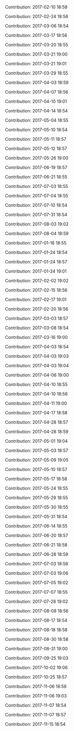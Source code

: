 Contribution: 2017-02-10 18:58

Contribution: 2017-02-24 18:56

Contribution: 2017-03-06 18:54

Contribution: 2017-03-17 18:56

Contribution: 2017-03-20 18:55

Contribution: 2017-03-21 19:00

Contribution: 2017-03-21 19:01

Contribution: 2017-03-29 18:55

Contribution: 2017-04-03 18:59

Contribution: 2017-04-07 18:56

Contribution: 2017-04-10 19:01

Contribution: 2017-04-14 18:54

Contribution: 2017-05-04 18:55

Contribution: 2017-05-10 18:54

Contribution: 2017-05-11 18:57

Contribution: 2017-05-12 18:57

Contribution: 2017-05-26 19:00

Contribution: 2017-06-19 18:57

Contribution: 2017-06-21 18:55

Contribution: 2017-07-03 18:55

Contribution: 2017-07-04 18:55

Contribution: 2017-07-10 18:54

Contribution: 2017-07-31 18:54

Contribution: 2017-08-03 19:02

Contribution: 2017-08-04 18:59

Contribution: 2017-01-16 18:55

Contribution: 2017-01-24 18:54

Contribution: 2017-01-24 18:57

Contribution: 2017-01-24 19:01

Contribution: 2017-02-02 19:02

Contribution: 2017-02-15 18:56

Contribution: 2017-02-17 19:01

Contribution: 2017-02-20 18:56

Contribution: 2017-03-03 18:57

Contribution: 2017-03-08 18:54

Contribution: 2017-03-16 19:00

Contribution: 2017-04-03 18:54

Contribution: 2017-04-03 19:03

Contribution: 2017-04-03 19:04

Contribution: 2017-04-06 19:00

Contribution: 2017-04-10 18:55

Contribution: 2017-04-10 18:56

Contribution: 2017-04-11 19:00

Contribution: 2017-04-17 18:58

Contribution: 2017-04-28 18:57

Contribution: 2017-04-28 18:59

Contribution: 2017-05-01 19:04

Contribution: 2017-05-03 18:57

Contribution: 2017-05-09 19:05

Contribution: 2017-05-10 18:57

Contribution: 2017-05-17 18:58

Contribution: 2017-05-24 18:55

Contribution: 2017-05-29 18:55

Contribution: 2017-05-30 18:55

Contribution: 2017-05-31 18:54

Contribution: 2017-06-14 18:55

Contribution: 2017-06-20 18:57

Contribution: 2017-06-21 18:58

Contribution: 2017-06-28 18:59

Contribution: 2017-07-03 18:58

Contribution: 2017-07-03 19:06

Contribution: 2017-07-05 19:02

Contribution: 2017-07-07 18:55

Contribution: 2017-07-28 19:02

Contribution: 2017-08-08 18:56

Contribution: 2017-08-17 18:54

Contribution: 2017-08-18 18:58

Contribution: 2017-08-30 18:58

Contribution: 2017-08-31 19:00

Contribution: 2017-09-25 19:03

Contribution: 2017-10-02 19:06

Contribution: 2017-10-25 18:57

Contribution: 2017-11-06 18:58

Contribution: 2017-11-06 19:03

Contribution: 2017-11-07 18:54

Contribution: 2017-11-07 18:57

Contribution: 2017-11-15 18:54

